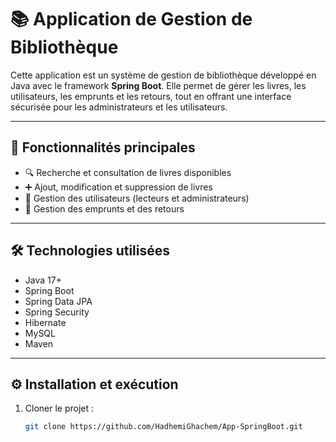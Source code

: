 # 📚 Application de Gestion de Bibliothèque

Cette application est un système de gestion de bibliothèque développé en Java avec le framework **Spring Boot**. Elle permet de gérer les livres, les utilisateurs, les emprunts et les retours, tout en offrant une interface sécurisée pour les administrateurs et les utilisateurs.

---

## 🚀 Fonctionnalités principales

- 🔍 Recherche et consultation de livres disponibles
- ➕ Ajout, modification et suppression de livres
- 👤 Gestion des utilisateurs (lecteurs et administrateurs)
- 📆 Gestion des emprunts et des retours

---

## 🛠️ Technologies utilisées

- Java 17+
- Spring Boot
- Spring Data JPA
- Spring Security
- Hibernate
- MySQL 
- Maven

---

## ⚙️ Installation et exécution

1. Cloner le projet :
   ```bash
   git clone https://github.com/HadhemiGhachem/App-SpringBoot.git
